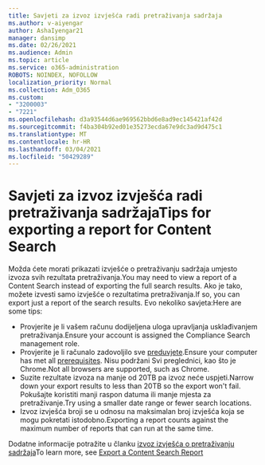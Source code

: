 ```yaml
---
title: Savjeti za izvoz izvješća radi pretraživanja sadržaja
ms.author: v-aiyengar
author: AshaIyengar21
manager: dansimp
ms.date: 02/26/2021
ms.audience: Admin
ms.topic: article
ms.service: o365-administration
ROBOTS: NOINDEX, NOFOLLOW
localization_priority: Normal
ms.collection: Adm_O365
ms.custom:
- "3200003"
- "7221"
ms.openlocfilehash: d3a93544d6ae969562bbd6e8ad9ec145421af42d
ms.sourcegitcommit: f4ba304b92ed01e35273ecda67e9dc3ad9d475c1
ms.translationtype: MT
ms.contentlocale: hr-HR
ms.lasthandoff: 03/04/2021
ms.locfileid: "50429289"
---
```

# <a name="tips-for-exporting-a-report-for-content-search"></a><span data-ttu-id="5622e-102">Savjeti za izvoz izvješća radi pretraživanja sadržaja</span><span class="sxs-lookup"><span data-stu-id="5622e-102">Tips for exporting a report for Content Search</span></span>

<span data-ttu-id="5622e-103">Možda ćete morati prikazati izvješće o pretraživanju sadržaja umjesto izvoza svih rezultata pretraživanja.</span><span class="sxs-lookup"><span data-stu-id="5622e-103">You may need to view a report of a Content Search instead of exporting the full search results.</span></span> <span data-ttu-id="5622e-104">Ako je tako, možete izvesti samo izvješće o rezultatima pretraživanja.</span><span class="sxs-lookup"><span data-stu-id="5622e-104">If so, you can export just a report of the search results.</span></span> <span data-ttu-id="5622e-105">Evo nekoliko savjeta:</span><span class="sxs-lookup"><span data-stu-id="5622e-105">Here are some tips:</span></span>

- <span data-ttu-id="5622e-106">Provjerite je li vašem računu dodijeljena uloga upravljanja usklađivanjem pretraživanja.</span><span class="sxs-lookup"><span data-stu-id="5622e-106">Ensure your account is assigned the Compliance Search management role.</span></span>
- <span data-ttu-id="5622e-107">Provjerite je li računalo zadovoljilo sve [preduvjete](https://go.microsoft.com/fwlink/?linkid=2102407).</span><span class="sxs-lookup"><span data-stu-id="5622e-107">Ensure your computer has met all [prerequisites](https://go.microsoft.com/fwlink/?linkid=2102407).</span></span> <span data-ttu-id="5622e-108">Nisu podržani Svi preglednici, kao što je Chrome.</span><span class="sxs-lookup"><span data-stu-id="5622e-108">Not all browsers are supported, such as Chrome.</span></span>
- <span data-ttu-id="5622e-109">Suzite rezultate izvoza na manje od 20TB pa izvoz neće uspjeti.</span><span class="sxs-lookup"><span data-stu-id="5622e-109">Narrow down your export results to less than 20TB so the export won't fail.</span></span> <span data-ttu-id="5622e-110">Pokušajte koristiti manji raspon datuma ili manje mjesta za pretraživanje.</span><span class="sxs-lookup"><span data-stu-id="5622e-110">Try using a smaller date range or fewer search locations.</span></span>
- <span data-ttu-id="5622e-111">Izvoz izvješća broji se u odnosu na maksimalan broj izvješća koja se mogu pokretati istodobno.</span><span class="sxs-lookup"><span data-stu-id="5622e-111">Exporting a report counts against the maximum number of reports that can run at the same time.</span></span>

<span data-ttu-id="5622e-112">Dodatne informacije potražite u članku [izvoz izvješća o pretraživanju sadržaja](https://go.microsoft.com/fwlink/?linkid=2102409)</span><span class="sxs-lookup"><span data-stu-id="5622e-112">To learn more, see [Export a Content Search Report](https://go.microsoft.com/fwlink/?linkid=2102409)</span></span>